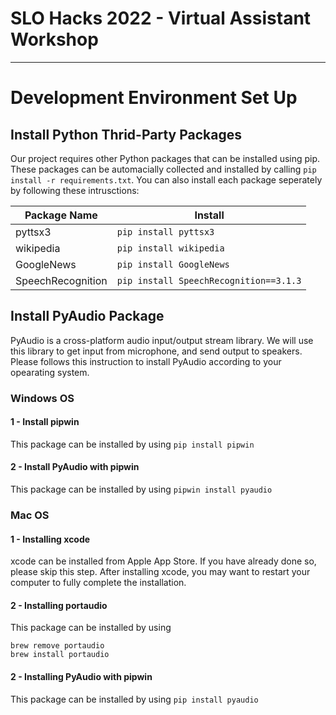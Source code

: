 # SLO Hacks 2022 - Virtual Assistant Workshop

---
# Development Environment Set Up

## Install Python Thrid-Party Packages
Our project requires other Python packages that can be installed using pip. These packages can be automacially collected and installed by calling
`pip install -r requirements.txt`. You can also install each package seperately by following these intrusctions:

| Package Name | Install |
| --- | --- |
|pyttsx3| `pip install pyttsx3`|
|wikipedia| `pip install wikipedia`|
|GoogleNews| `pip install GoogleNews`|
|SpeechRecognition| `pip install SpeechRecognition==3.1.3`|

## Install PyAudio Package
PyAudio is a cross-platform audio input/output stream library. We will use this library to get input from microphone, and send output to speakers. Please follows this instruction to install PyAudio according to your opearating system.

### Windows OS
#### 1 - Install pipwin
This package can be installed by using `pip install pipwin`

#### 2 - Install PyAudio with pipwin
This package can be installed by using `pipwin install pyaudio`

### Mac OS
#### 1 - Installing xcode
xcode can be installed from Apple App Store. If you have already done so, please skip this step.
After installing xcode, you may want to restart your computer to fully complete the installation.

#### 2 - Installing portaudio
This package can be installed by using 
```
brew remove portaudio
brew install portaudio
```

#### 2 - Installing PyAudio with pipwin
This package can be installed by using `pip install pyaudio`


